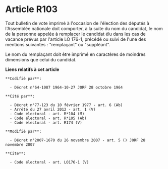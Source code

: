 # Article R103

Tout bulletin de vote imprimé à l'occasion de l'élection des députés à l'Assemblée nationale doit comporter, à la suite du
nom du candidat, le nom de la personne appelée à remplacer le candidat élu dans les cas de vacance prévus par l'article LO
176-1, précédé ou suivi de l'une des mentions suivantes : "remplaçant" ou "suppléant".

Le nom du remplaçant doit être imprimé en caractères de moindres dimensions que celui du candidat.

**Liens relatifs à cet article**

	**Codifié par**:

	  - Décret n°64-1087 1964-10-27 JORF 28 octobre 1964

	**Cité par**:

	  - Décret n°77-123 du 10 février 1977 - art. 6 (Ab)
	  - Arrêté du 27 avril 2012 - art. 1 (V)
	  - Code électoral - art. R*104 (M)
	  - Code électoral - art. R*105 (Ab)
	  - Code électoral - art. R174 (V)

	**Modifié par**:

	  - Décret n°2007-1670 du 26 novembre 2007 - art. 5 () JORF 28 novembre 2007

	**Cite**:

	  - Code électoral - art. LO176-1 (V)
